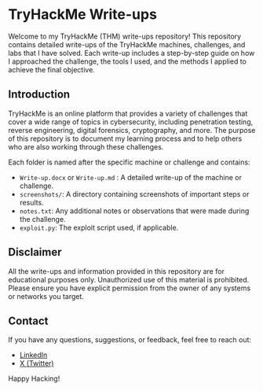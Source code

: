 # TryHackMe Write-ups

Welcome to my TryHackMe (THM) write-ups repository! This repository contains detailed write-ups of the TryHackMe machines, challenges, and labs that I have solved. Each write-up includes a step-by-step guide on how I approached the challenge, the tools I used, and the methods I applied to achieve the final objective.

## Introduction

TryHackMe is an online platform that provides a variety of challenges that cover a wide range of topics in cybersecurity, including penetration testing, reverse engineering, digital forensics, cryptography, and more. The purpose of this repository is to document my learning process and to help others who are also working through these challenges.


Each folder is named after the specific machine or challenge and contains:

- `Write-up.docx` or `Write-up.md` : A detailed write-up of the machine or challenge.
- `screenshots/`: A directory containing screenshots of important steps or results.
- `notes.txt`: Any additional notes or observations that were made during the challenge.
- `exploit.py`: The exploit script used, if applicable.

## Disclaimer

All the write-ups and information provided in this repository are for educational purposes only. Unauthorized use of this material is prohibited. Please ensure you have explicit permission from the owner of any systems or networks you target.

## Contact

If you have any questions, suggestions, or feedback, feel free to reach out:

- [LinkedIn](https://linkedin.com/in/het-d)
- [X (Twitter)](https://x.com/Het__Desai)

Happy Hacking!
